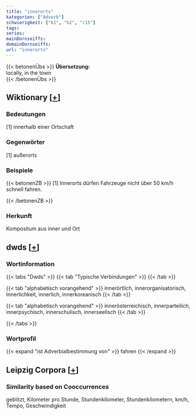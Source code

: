 ```yaml
---
title: "innerorts"
kategorien: ["Adverb"]
schwierigkeit: ["k1", "h2", "r15"]
tags:
series:
mainDornseiffs:
domainDornseiffs:
url: "innerorts"
---
```


{{< betonenÜbs >}}
**Übersetzung:**  
locally, in the town  
{{< /betonenÜbs >}}

## Wiktionary [[+](https://de.wiktionary.org/wiki/innerorts)]

### Bedeutungen
[1] innerhalb einer Ortschaft  

### Gegenwörter
[1] außerorts  

### Beispiele
{{< betonenZB >}}
[1] Innerorts dürfen Fahrzeuge nicht über 50 km/h schnell fahren.  

{{< /betonenZB >}}
### Herkunft
Kompositum aus inner und Ort  



## dwds [[+](https://www.dwds.de/wb/innerorts)]

### Wortinformation
{{< tabs "Dwds" >}}
{{< tab "Typische Verbindungen" >}}
{{< /tab >}}

{{< tab "alphabetisch vorangehend" >}}
innerörtlich, innerorganisatorisch, Innerlichkeit, innerlich, innerkoreanisch
{{< /tab >}}

{{< tab "alphabetisch vorangehend" >}}
innerösterreichisch, innerparteilich, innerpsychisch, innerschulisch, innerseelisch
{{< /tab >}}

{{< /tabs >}}

### Wortprofil
{{< expand "ist Adverbialbestimmung von" >}} fahren {{< /expand >}}

## Leipzig Corpora [[+](https://corpora.uni-leipzig.de/en/res?word=innerorts&corpusId=deu_newscrawl-public_2018)]


### Similarity based on Cooccurrences
geblitzt, Kilometer pro Stunde, Stundenkilometer, Stundenkilometern, km/h, Tempo, Geschwindigkeit

